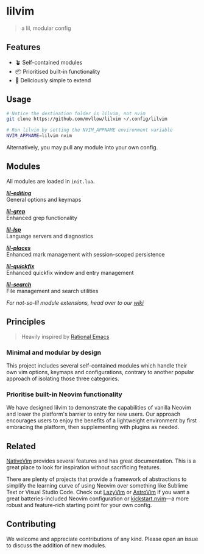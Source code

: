 # lilvim

> a lil, modular config

## Features

- 🪴 Self-contained modules
- 📦 Prioritised built-in functionality
- 🥟 Deliciously simple to extend

## Usage

```sh
# Notice the destination folder is lilvim, not nvim
git clone https://github.com/mvllow/lilvim ~/.config/lilvim

# Run lilvim by setting the NVIM_APPNAME environment variable
NVIM_APPNAME=lilvim nvim
```

Alternatively, you may pull any module into your own config.

## Modules

All modules are loaded in `init.lua`.

_**[lil-editing](lua/lil-editing.lua)**_\
General options and keymaps

_**[lil-grep](lua/lil-grep.lua)**_\
Enhanced grep functionality

_**[lil-lsp](lua/lil-lsp.lua)**_\
Language servers and diagnostics

_**[lil-places](lua/lil-places.lua)**_\
Enhanced mark management with session-scoped persistence

_**[lil-quickfix](lua/lil-quickfix.lua)**_\
Enhanced quickfix window and entry management

_**[lil-search](lua/lil-search.lua)**_\
File management and search utilities

_For not-so-lil module extensions, head over to our [wiki](https://github.com/mvllow/lilvim/wiki)_

## Principles

> Heavily inspired by [Rational Emacs](https://github.com/SystemCrafters/rational-emacs)

### Minimal and modular by design

This project includes several self-contained modules which handle their own vim options, keymaps and configurations, contrary to another popular approach of isolating those three categories.

### Prioritise built-in Neovim functionality

We have designed lilvim to demonstrate the capabilities of vanilla Neovim and lower the platform's barrier to entry for new users. Our approach encourages users to enjoy the benefits of a lightweight environment by first embracing the platform, then supplementing with plugins as needed.

## Related

[NativeVim](https://github.com/boltlessengineer/NativeVim) provides several features and has great documentation. This is a great place to look for inspiration without sacrificing features.

There are plenty of projects that provide a framework of abstractions to simplify the learning curve of using Neovim over something like Sublime Text or Visual Studio Code. Check out [LazyVim](https://github.com/LazyVim/LazyVim) or [AstroVim](https://github.com/kabinspace/AstroVim) if you want a great batteries-included Neovim configuration or [kickstart.nvim](https://github.com/nvim-lua/kickstart.nvim)—a more robust and feature-rich starting point for your own config.

## Contributing

We welcome and appreciate contributions of any kind. Please open an issue to discuss the addition of new modules.
